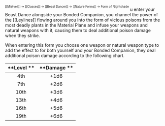 <sup><sup>[[Mistveil]] → [[Classes]] → [[Beast Dancer]] → [[Nature Forms]] → Form of Nightshade</sup></sup>
u enter your Beast Dance alongside your Bonded Companion, you channel the power of the [[Leylines]] flowing around you into the form of vicious poisons from the most deadly plants in the Material Plane and infuse your weapons and natural weapons with it, causing them to deal additional poison damage when they strike.

When entering this form you choose one weapon or natural weapon type to add the effect to for both yourself and your Bonded Companion, they deal additional poison damage according to the following chart. 

| **Level ** | **Damage ** |
|:----------:|:-----------:|
|    4th     |    +1d6     |
|    7th     |    +2d6     |
|    10th    |    +3d6     |
|    13th    |    +4d6     |
|    16th    |    +5d6     |
|    19th    |    +6d6     |